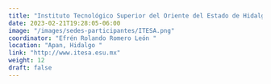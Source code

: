 ```yaml
---
title: "Instituto Tecnológico Superior del Oriente del Estado de Hidalgo"
date: 2023-02-21T19:28:05-06:00
image: "/images/sedes-participantes/ITESA.png"
coordinator: "Efrén Rolando Romero León " 
location: "Apan, Hidalgo "
link: "http://www.itesa.esu.mx"
weight: 12
draft: false
---
```


